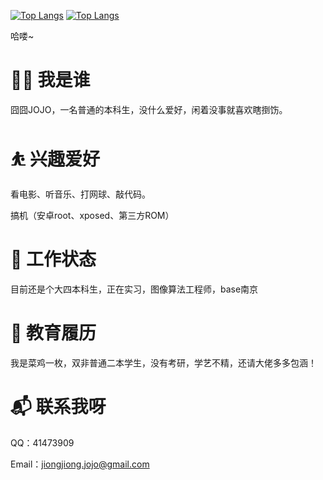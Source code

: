 
[![Top Langs](https://github-readme-stats.vercel.app/api/top-langs/?username=jiongjiongJOJO&show_icons=true&role=OWNER,ORGANIZATION_MEMBER,COLLABORATOR&locale=cn&layout=compact)]()
[![Top Langs](https://github-readme-stats-one-bice.vercel.app/api?username=jiongjiongJOJO&show_icons=true&count_private=true&locale=cn)]()

哈喽~


# 👨‍💻 我是谁
囧囧JOJO，一名普通的本科生，没什么爱好，闲着没事就喜欢瞎捯饬。

<!--# 编程语言
//## 熟练的-->


# ⛹ 兴趣爱好
看电影、听音乐、打网球、敲代码。

搞机（安卓root、xposed、第三方ROM）

# 🔭 工作状态
目前还是个大四本科生，正在实习，图像算法工程师，base南京

# 🌱 教育履历
我是菜鸡一枚，双非普通二本学生，没有考研，学艺不精，还请大佬多多包涵！

# 📬 联系我呀
QQ：41473909

Email：jiongjiong.jojo@gmail.com
